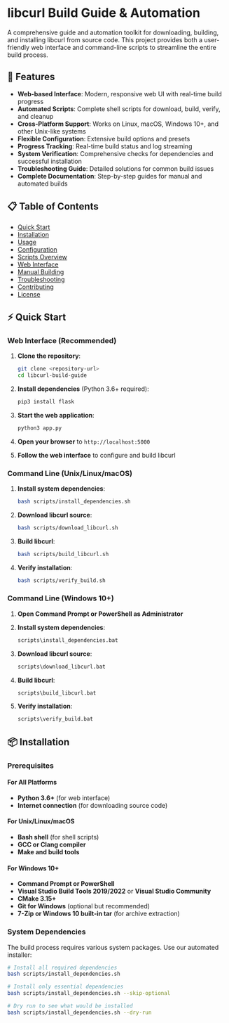 # libcurl Build Guide & Automation

A comprehensive guide and automation toolkit for downloading, building, and installing libcurl from source code. This project provides both a user-friendly web interface and command-line scripts to streamline the entire build process.

## 🚀 Features

- **Web-based Interface**: Modern, responsive web UI with real-time build progress
- **Automated Scripts**: Complete shell scripts for download, build, verify, and cleanup
- **Cross-Platform Support**: Works on Linux, macOS, Windows 10+, and other Unix-like systems
- **Flexible Configuration**: Extensive build options and presets
- **Progress Tracking**: Real-time build status and log streaming
- **System Verification**: Comprehensive checks for dependencies and successful installation
- **Troubleshooting Guide**: Detailed solutions for common build issues
- **Complete Documentation**: Step-by-step guides for manual and automated builds

## 📋 Table of Contents

- [Quick Start](#quick-start)
- [Installation](#installation)
- [Usage](#usage)
- [Configuration](#configuration)
- [Scripts Overview](#scripts-overview)
- [Web Interface](#web-interface)
- [Manual Building](#manual-building)
- [Troubleshooting](#troubleshooting)
- [Contributing](#contributing)
- [License](#license)

## ⚡ Quick Start

### Web Interface (Recommended)

1. **Clone the repository**:
   ```bash
   git clone <repository-url>
   cd libcurl-build-guide
   ```

2. **Install dependencies** (Python 3.6+ required):
   ```bash
   pip3 install flask
   ```

3. **Start the web application**:
   ```bash
   python3 app.py
   ```

4. **Open your browser** to `http://localhost:5000`

5. **Follow the web interface** to configure and build libcurl

### Command Line (Unix/Linux/macOS)

1. **Install system dependencies**:
   ```bash
   bash scripts/install_dependencies.sh
   ```

2. **Download libcurl source**:
   ```bash
   bash scripts/download_libcurl.sh
   ```

3. **Build libcurl**:
   ```bash
   bash scripts/build_libcurl.sh
   ```

4. **Verify installation**:
   ```bash
   bash scripts/verify_build.sh
   ```

### Command Line (Windows 10+)

1. **Open Command Prompt or PowerShell as Administrator**

2. **Install system dependencies**:
   ```cmd
   scripts\install_dependencies.bat
   ```

3. **Download libcurl source**:
   ```cmd
   scripts\download_libcurl.bat
   ```

4. **Build libcurl**:
   ```cmd
   scripts\build_libcurl.bat
   ```

5. **Verify installation**:
   ```cmd
   scripts\verify_build.bat
   ```

## 📦 Installation

### Prerequisites

#### For All Platforms
- **Python 3.6+** (for web interface)
- **Internet connection** (for downloading source code)

#### For Unix/Linux/macOS
- **Bash shell** (for shell scripts)
- **GCC or Clang compiler**
- **Make and build tools**

#### For Windows 10+
- **Command Prompt or PowerShell**
- **Visual Studio Build Tools 2019/2022** or **Visual Studio Community**
- **CMake 3.15+**
- **Git for Windows** (optional but recommended)
- **7-Zip or Windows 10 built-in tar** (for archive extraction)

### System Dependencies

The build process requires various system packages. Use our automated installer:

```bash
# Install all required dependencies
bash scripts/install_dependencies.sh

# Install only essential dependencies
bash scripts/install_dependencies.sh --skip-optional

# Dry run to see what would be installed
bash scripts/install_dependencies.sh --dry-run
